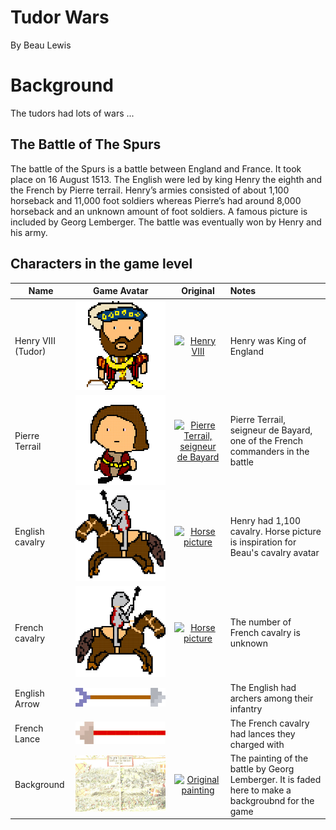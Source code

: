# Tudor Wars

By Beau Lewis

# Background

The tudors had lots of wars ... 

## The Battle of The Spurs

The battle of the Spurs is a battle between England and France. It took place on 16 August 1513. The English were led by king Henry the eighth and the French by Pierre terrail. Henry’s armies consisted of about 1,100 horseback and 11,000 foot soldiers whereas Pierre’s had around 8,000 horseback and an unknown amount of foot soldiers. A famous picture is included by Georg Lemberger. The battle was eventually won by Henry and his army.

## Characters in the game level

| Name          | Game Avatar           | Original  | Notes |
| ------------- |:---------------------:|:---------:|:----- |
| Henry VIII (Tudor) | [![Beau's Henry VIII Avatar](henry.gif "Beau's Henry VIII Avatar")](henry.gif)| [![Henry VIII](http://www.luminarium.org/renlit/henry81540c.jpg "Henry VIII")](http://www.luminarium.org/renlit/tudor.htm) | Henry was King of England |
| Pierre Terrail | [![Beau's Pierre Terrail Avatar](pierre.gif "Beau's Pierre Terrail  Avatar")](pierre.gif) |[![Pierre Terrail, seigneur de Bayard](https://upload.wikimedia.org/wikipedia/commons/5/59/Pierre_Terrail_de_Bayard.jpg "Pierre Terrail, seigneur de Bayard")](https://en.wikipedia.org/wiki/Pierre_Terrail,_seigneur_de_Bayard)| Pierre Terrail, seigneur de Bayard, one of the French commanders in the battle |
| English cavalry | [![English cavalry avatar](horse_1.gif "English cavalry avatar")](horse_1.gif) | [![Horse picture](https://thumbs.dreamstime.com/z/bay-stallion-free-run-fast-desert-dust-horse-galloping-sand-184357183.jpg)](https://www.dreamstime.com/bay-stallion-free-run-fast-desert-dust-horse-galloping-sand-image184357183 "Horse picture avatar is based on") |Henry had 1,100 cavalry. Horse picture is inspiration for Beau's cavalry avatar|
| French cavalry | [![Spanish cavalry avatar](rhorse_1.gif "English cavalry avatar")](rhorse_1.gif) | [![Horse picture](https://thumbs.dreamstime.com/z/bay-stallion-free-run-fast-desert-dust-horse-galloping-sand-184357183.jpg)](https://www.dreamstime.com/bay-stallion-free-run-fast-desert-dust-horse-galloping-sand-image184357183 "Horse picture avatar is based on") |The number of French cavalry is unknown|
| English Arrow | [![English arrow avatar](arrow.gif)](arrow.gif) || The English had archers among their infantry |
| French Lance | [![French lance avatar](back_arrow.gif)](back_arrow.gif) || The French cavalry had lances they charged with|
| Background | [![Georg Lemberger painting used as background](background.gif)](background.gif) | [![Original painting](https://upload.wikimedia.org/wikipedia/commons/f/f5/Georg_Lemberger%2C_Battle_of_Guinegate_%281513%29%2C_Triumphzug_Kaiser_Maximilians.jpg)](https://en.wikipedia.org/wiki/Battle_of_the_Spurs) |The painting of the battle by Georg Lemberger. It is faded here to make a backgroubnd for the game|

